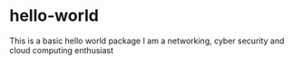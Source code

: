 # hello-world
This is a basic hello world package
I am a networking, cyber security and cloud computing enthusiast
